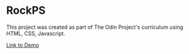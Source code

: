 # RockPS

This project was created as part of The Odin Project's curriculum using HTML, CSS, Javascript.

[Link to Demo]



[Link to Demo]: https://andychen3.github.io/RockPS/

